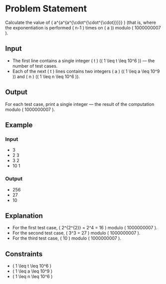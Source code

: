 # Problem Statement

Calculate the value of \( a^{a^{a^{\cdot^{\cdot^{\cdot}}}}} \) (that is, where the exponentiation is performed \( n-1 \) times on \( a \)) modulo \( 1000000007 \).

## Input

- The first line contains a single integer \( t \) (\( 1 \leq t \leq 10^6 \)) — the number of test cases.
- Each of the next \( t \) lines contains two integers \( a \) (\( 1 \leq a \leq 10^9 \)) and \( n \) (\( 1 \leq n \leq 10^6 \)).

## Output

For each test case, print a single integer — the result of the computation modulo \( 1000000007 \).

## Example

### Input

- 3
- 2 3
- 3 2
- 10 1

### Output

- 256
- 27
- 10

## Explanation

- For the first test case, \( 2^{2^{2}} = 2^4 = 16 \) modulo \( 1000000007 \).
- For the second test case, \( 3^3 = 27 \) modulo \( 1000000007 \).
- For the third test case, \( 10 \) modulo \( 1000000007 \).

## Constraints

- \( 1 \leq t \leq 10^6 \)
- \( 1 \leq a \leq 10^9 \)
- \( 1 \leq n \leq 10^6 \)